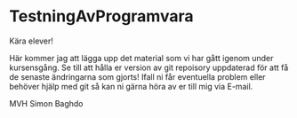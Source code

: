 # TestningAvProgramvara
Kära elever!

Här kommer jag att lägga upp det material som vi har gått igenom under kursensgång. 
Se till att hålla er version av git repoisory uppdaterad för att få de senaste ändringarna som gjorts!
Ifall ni får eventuella problem eller behöver hjälp med git så kan ni gärna höra av er till mig via E-mail.

MVH
Simon Baghdo
